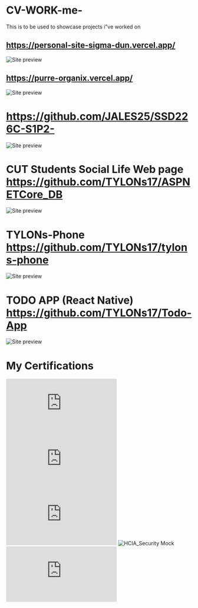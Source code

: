 # CV-WORK-me-
This is to be used to showcase projects i"ve worked on

## https://personal-site-sigma-dun.vercel.app/ 
![Site preview](https://github.com/JALES25/TYLONs17/blob/main/public/images/Site%20concept%202024-01-25%2015-03-39.png)


## https://purre-organix.vercel.app/
![Site preview](https://github.com/TYLONs17/Purre-Organix/blob/main/public/site/dark-home.png)


# https://github.com/JALES25/SSD226C-S1P2- 
![Site preview](https://github.com/JALES25/SSD226C-S1P2-/assets/137805956/4ddac4d2-ba90-4302-9ead-1d1928a72524)

# CUT Students Social Life Web page https://github.com/TYLONs17/ASPNETCore_DB
![Site preview](https://github.com/TYLONs17/ASPNETCore_DB/blob/master/wwwroot/assets/homepage.png)

# TYLONs-Phone https://github.com/TYLONs17/tylons-phone
![Site preview](https://github.com/TYLONs17/tylons-phone/blob/main/public/screenshots/image1.png)

# TODO APP (React Native) https://github.com/TYLONs17/Todo-App
![Site preview](https://github.com/TYLONs17/Todo-App/blob/main/assets/screenshots/Screenshot_2024-07-12_Hero.png)

#
#


# My Certifications
![Network_Defense](https://github.com/JALES25/CV-WORK-me-/blob/main/assets/NetworkDefenseUpdate20250330-27-y2o3bn.pdf)
![Endpoint_Security](https://github.com/JALES25/CV-WORK-me-/blob/main/assets/EndpointSecurityUpdate20250325-26-2muh5t.pdf)
![Cyber_Threat_Management](https://github.com/JALES25/CV-WORK-me-/blob/main/assets/CyberThreatManagementUpdate20250330-27-650kiq.pdf)
![HCIA_Security Mock](https://github.com/JALES25/CV-WORK-me-/blob/main/assets/HCIA%20Security%20mock%20exam%20cert.jpg)
![ISC2_CC](https://github.com/JALES25/CV-WORK-me-/blob/main/assets/cc%20%20Pre-asses-%20Obrizum.pdf)